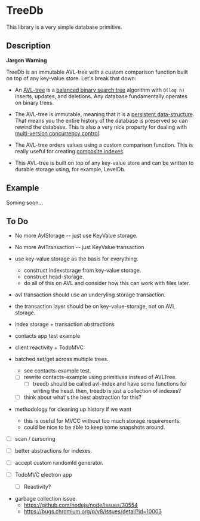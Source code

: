 # TreeDb

This library is a very simple database primitive.

## Description

**Jargon Warning**

TreeDb is an immutable AVL-tree with a custom comparison function built on top of any key-value store. Let's break that down:

- An [AVL-tree](https://en.wikipedia.org/wiki/AVL_tree) is a [balanced binary search tree](https://en.wikipedia.org/wiki/Self-balancing_binary_search_tree) algorithm with `O(log n)` inserts, updates, and deletions. Any database fundamentally operates on binary trees.

- The AVL-tree is immutable, meaning that it is a [persistent data-structure](https://en.wikipedia.org/wiki/Persistent_data_structure). That means you the entire history of the database is preserved so can rewind the database. This is also a very nice property for dealing with [multi-version concurrency control](https://en.wikipedia.org/wiki/Multiversion_concurrency_control).

- The AVL-tree orders values using a custom comparison function. This is really useful for creating [composite indexes](https://en.wikipedia.org/wiki/Composite_index_(database)).

- This AVL-tree is built on top of any key-value store and can be written to durable storage using, for example, LevelDb.

## Example

Soming soon...

## To Do

- No more AvlStorage -- just use KeyValue storage.
- No more AvlTransaction -- just KeyValue transaction





- use key-value storage as the basis for everything.
  - construct indexstorage from key-value storage.
  - construct head-storage.
  - do all of this on AVL and consider how this can work with files later.

- avl transaction should use an underyling storage transaction.
- the transaction layer should be on key-value-storage, not on AVL storage.

- index storage + transaction abstractions
- contacts app test example
- client reactivity + TodoMVC

- batched set/get across multiple trees.
  - see contacts-example test.
  - [ ] rewrite contacts-example using primitives instead of AVLTree.
    - [ ] treedb should be called avl-index and have some functions for writing the head.
          then, treedb is just a collection of indexes?
  - [ ] think about what's the best abstraction for this?

- methodology for cleaning up history if we want
  - this is useful for MVCC without too much storage requirements.
  - could be nice to be able to keep some snapshots around.

- [ ] scan / cursoring
- [ ] better abstractions for indexes.

- [ ] accept custom randomId generator.

- [ ] TodoMVC electron app
  - [ ] Reactivity?

- garbage collection issue.
  - https://github.com/nodejs/node/issues/30554
  - https://bugs.chromium.org/p/v8/issues/detail?id=10003

